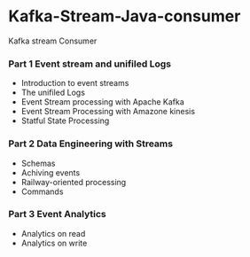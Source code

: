 # Kafka-Stream-Java-consumer
Kafka stream Consumer 
### Part 1 Event stream and unifiled Logs
- Introduction to event streams 
- The unifiled Logs
- Event Stream processing with Apache Kafka
- Event Stream Processing with Amazone kinesis
- Statful State Processing
### Part 2 Data Engineering with Streams
- Schemas 
- Achiving events
- Railway-oriented processing
- Commands 
### Part 3 Event Analytics
- Analytics on read
- Analytics on write
